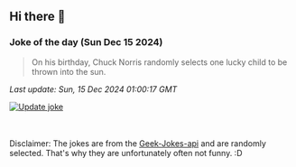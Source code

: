 ## Hi there 👋

### Joke of the day (Sun Dec 15 2024)
<!-- joke -->
>On his birthday, Chuck Norris randomly selects one lucky child to be thrown into the sun.
<!-- /joke -->

*Last update: Sun, 15 Dec 2024 01:00:17 GMT*

[![Update joke](https://github.com/nclskfm/nclskfm/actions/workflows/joke.yml/badge.svg)](https://github.com/nclskfm/nclskfm/actions/workflows/joke.yml)

<br><br>
Disclaimer: The jokes are from the [Geek-Jokes-api](https://github.com/sameerkumar18/geek-joke-api) and are randomly selected. That's why they are unfortunately often not funny. :D

